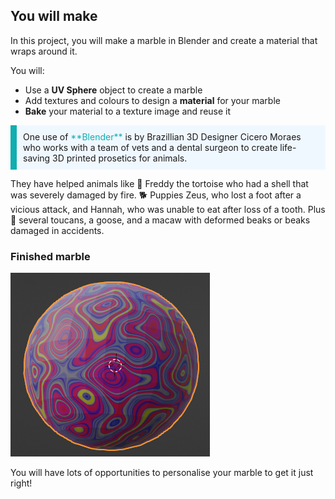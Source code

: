 ## You will make

In this project, you will make a marble in Blender and create a material that wraps around it.

You will:
+ Use a **UV Sphere** object to create a marble
+ Add textures and colours to design a **material** for your marble
+ **Bake** your material to a texture image and reuse it

<p style="border-left: solid; border-width:10px; border-color: #0faeb0; background-color: aliceblue; padding: 10px;">
One use of <span style="color: #0faeb0">**Blender**</span> is by Brazillian 3D Designer Cicero Moraes who works with a team of vets and a dental surgeon to create life-saving 3D printed prosetics for animals. 

They have helped animals like 🐢 Freddy the tortoise who had a shell that was severely damaged by fire. 🐕 Puppies Zeus, who lost a foot after a vicious attack, and Hannah, who was unable to eat after loss of a tooth. Plus 🦜 several toucans, a goose, and a macaw with deformed beaks or beaks damaged in accidents. 
</p>

### Finished marble

![A finished marble in Blender.](images/step4-output.png)

You will have lots of opportunities to personalise your marble to get it just right!

